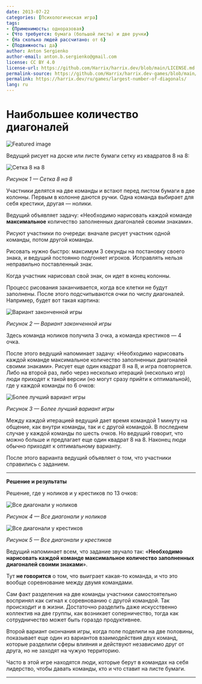 ```yaml
---
date: 2013-07-22
categories: [Психологическая игра]
tags:
- {Применимость: одноразовая}
- {Что требуется: бумага (большой листы) и две ручки}
- {На сколько людей рассчитано: от 6}
- {Подвижность: да}
author: Anton Sergienko
author-email: anton.b.sergienko@gmail.com
license: CC BY 4.0
license-url: https://github.com/Harrix/harrix.dev/blob/main/LICENSE.md
permalink-source: https://github.com/Harrix/harrix.dev-games/blob/main/largest-number-of-diagonals/largest-number-of-diagonals.md
permalink: https://harrix.dev/ru/games/largest-number-of-diagonals/
lang: ru
---
```


# Наибольшее количество диагоналей

![Featured image](featured-image.svg)

Ведущий рисует на доске или листе бумаги сетку из квадратов 8 на 8:

![Сетка 8 на 8](img/game_01.svg)

_Рисунок 1 — Сетка 8 на 8_

Участники делятся на две команды и встают перед листом бумаги в две колонны. Первым в колонне даются ручки. Одна команда выбирает для себя крестики, другая — нолики.

Ведущий объявляет задачу: «Необходимо нарисовать каждой команде **максимальное** количество заполненных диагоналей своими знаками».

Рисуют участники по очереди: вначале рисует участник одной команды, потом другой команды.

Рисовать нужно быстро: максимум 3 секунды на постановку своего знака, и ведущий постоянно подгоняет игроков. Исправлять нельзя неправильно поставленный знак.

Когда участник нарисовал свой знак, он идет в конец колонны.

Процесс рисования заканчивается, когда все клетки не будут заполнены. После этого подсчитываются очки по числу диагоналей. Например, будет вот такая картина:

![Вариант законченной игры](img/game_02.svg)

_Рисунок 2 — Вариант законченной игры_

Здесь команда ноликов получила 3 очка, а команда крестиков — 4 очка.

После этого ведущий напоминает задачу: «Необходимо нарисовать каждой команде максимальное количество заполненных диагоналей своими знаками». Рисует еще один квадрат 8 на 8, и игра повторяется. Либо на второй раз, либо через несколько итераций (несколько игр) люди приходят к такой версии (но могут сразу прийти к оптимальной), где у каждой команды по 6 очков:

![Более лучший вариант игры](img/game_03.svg)

_Рисунок 3 — Более лучший вариант игры_

Между каждой итерацией ведущий дает время командой 1 минуту на общение, как внутри команды, так и с другой командой. В последнем случае у каждой команды по шесть очков. Но ведущий говорит, что можно больше и предлагает еще один квадрат 8 на 8. Наконец люди обычно приходят к оптимальному варианту.

После этого варианта ведущий объявляет о том, что участники справились с заданием.

---

**Решение и результаты** <!-- !details -->

Решение, где у ноликов и у крестиков по 13 очков:

![Все диагонали у ноликов](img/game_04.svg)

_Рисунок 4 — Все диагонали у ноликов_

![Все диагонали у крестиков](img/game_05.svg)

_Рисунок 5 — Все диагонали у крестиков_

Ведущий напоминает всем, что задание звучало так: «**Необходимо нарисовать каждой команде максимальное количество заполненных диагоналей своими знаками**».

Тут **не говорится** о том, что выиграет какая-то команда, и что это вообще соревнование между двумя командами.

Сам факт разделения на две команды участники самостоятельно воспринял как сигнал к соревнованию с другой командой. Так происходит и в жизни. Достаточно разделить даже искусственно коллектив на две группы, как возникает соперничество, тогда как сотрудничество может быть гораздо продуктивнее.

Второй вариант окончания игры, когда поле поделили на две половины, показывает еще один из вариантов взаимодействия двух команд, которые разделили сферы влияния и действуют независимо друг от друга, но не заходят на чужую территорию.

Часто в этой игре находятся люди, которые берут в командах на себя лидерство, чтобы давать команды, кто и что ставит на листе бумаги.

---
